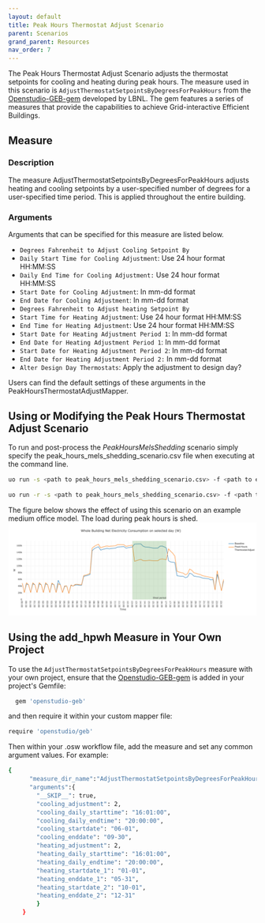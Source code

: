 ```yaml
---
layout: default
title: Peak Hours Thermostat Adjust Scenario
parent: Scenarios
grand_parent: Resources
nav_order: 7
---
```


The Peak Hours Thermostat Adjust Scenario adjusts the thermostat setpoints for cooling and heating during peak hours.
The measure used in this scenario is `AdjustThermostatSetpointsByDegreesForPeakHours` from the [Openstudio-GEB-gem](https://github.com/LBNL-ETA/Openstudio-GEB-gem) developed by LBNL. The gem features a series of measures that provide the capabilities to achieve Grid-interactive Efficient Buildings.

## Measure
### Description
The measure AdjustThermostatSetpointsByDegreesForPeakHours adjusts heating and cooling setpoints by a user-specified number of degrees for a user-specified time period. This is applied throughout the entire building.  

### Arguments
Arguments that can be specified for this measure are listed below.

- `Degrees Fahrenheit to Adjust Cooling Setpoint By`
- `Daily Start Time for Cooling Adjustment`: Use 24 hour format HH:MM:SS
- `Daily End Time for Cooling Adjustment:` Use 24 hour format HH:MM:SS
- `Start Date for Cooling Adjustment`: In mm-dd format
- `End Date for Cooling Adjustment`: In mm-dd format
- `Degrees Fahrenheit to Adjust heating Setpoint By`
- `Start Time for Heating Adjustment`: Use 24 hour format HH:MM:SS
- `End Time for Heating Adjustment`: Use 24 hour format HH:MM:SS
- `Start Date for Heating Adjustment Period 1`: In mm-dd format
- `End Date for Heating Adjustment Period 1`: In mm-dd format
- `Start Date for Heating Adjustment Period 2`: In mm-dd format
- `End Date for Heating Adjustment Period 2:` In mm-dd format
- `Alter Design Day Thermostats`: Apply the adjustment to design day?  

Users can find the default settings of these arguments in the PeakHoursThermostatAdjustMapper.


## Using or Modifying the Peak Hours Thermostat Adjust Scenario

To run and post-process the *PeakHoursMelsShedding* scenario simply specify the peak_hours_mels_shedding_scenario.csv file when executing at the command line. 

```bash
uo run -s <path to peak_hours_mels_shedding_scenario.csv> -f <path to example_project.json>
```

```bash
uo run -r -s <path to peak_hours_mels_shedding_scenario.csv> -f <path to example_project.json>
```

The figure below shows the effect of using this scenario on an example medium office model. The load during peak hours is shed.
![](../../doc_files/geb_thermostat.png)


## Using the add_hpwh Measure in Your Own Project

To use the `AdjustThermostatSetpointsByDegreesForPeakHours` measure with your own project, ensure that the [Openstudio-GEB-gem](https://github.com/LBNL-ETA/Openstudio-GEB-gem) is added in your project's Gemfile:

```bash
  gem 'openstudio-geb'
```

and then require it within your custom mapper file:

```bash
require 'openstudio/geb'
```

Then within your .osw workflow file, add the measure and set any common argument values. For example:

```bash
{
      "measure_dir_name":"AdjustThermostatSetpointsByDegreesForPeakHours",
      "arguments":{
        "__SKIP__": true,
        "cooling_adjustment": 2,
        "cooling_daily_starttime": "16:01:00",
        "cooling_daily_endtime": "20:00:00",
        "cooling_startdate": "06-01",
        "cooling_enddate": "09-30",
        "heating_adjustment": 2,
        "heating_daily_starttime": "16:01:00",
        "heating_daily_endtime": "20:00:00",
        "heating_startdate_1": "01-01",
        "heating_enddate_1": "05-31",
        "heating_startdate_2": "10-01",
        "heating_enddate_2": "12-31"
        }
    }
```

